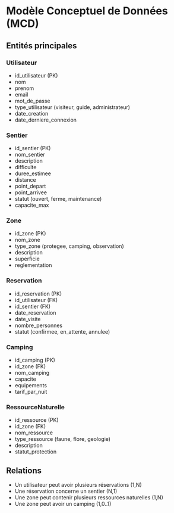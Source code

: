 # Modèle Conceptuel de Données (MCD)

## Entités principales

### Utilisateur
- id_utilisateur (PK)
- nom
- prenom
- email
- mot_de_passe
- type_utilisateur (visiteur, guide, administrateur)
- date_creation
- date_derniere_connexion

### Sentier
- id_sentier (PK)
- nom_sentier
- description
- difficulte
- duree_estimee
- distance
- point_depart
- point_arrivee
- statut (ouvert, ferme, maintenance)
- capacite_max

### Zone
- id_zone (PK)
- nom_zone
- type_zone (protegee, camping, observation)
- description
- superficie
- reglementation

### Reservation
- id_reservation (PK)
- id_utilisateur (FK)
- id_sentier (FK)
- date_reservation
- date_visite
- nombre_personnes
- statut (confirmee, en_attente, annulee)

### Camping
- id_camping (PK)
- id_zone (FK)
- nom_camping
- capacite
- equipements
- tarif_par_nuit

### RessourceNaturelle
- id_ressource (PK)
- id_zone (FK)
- nom_ressource
- type_ressource (faune, flore, geologie)
- description
- statut_protection

## Relations

- Un utilisateur peut avoir plusieurs réservations (1,N)
- Une réservation concerne un sentier (N,1)
- Une zone peut contenir plusieurs ressources naturelles (1,N)
- Une zone peut avoir un camping (1,0..1)